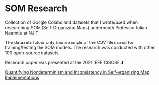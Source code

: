 # SOM Research
Collection of Google Colabs and datasets that I wrote/used when researching SOM (Self-Organizing Maps) underneath Professor Iulian Neamtiu at NJIT.

The datasets folder only has a sample of the CSV files used for training/testing the SOM models. The research was conducted with other 100 open-source datasets. 

Reserach paper was presented at the 2021 IEEE CISOSE ⬇

[Quantifying Nondeterminism and Inconsistency in Self-organizing Map Implementations](AITest21_SOFM.pdf)

